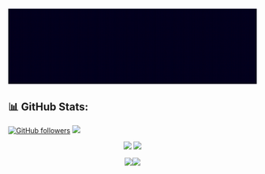 ![Social banner](https://github.com/ahana-mukherjee/ahana-mukherjee/blob/a412428d61058f177d27a8aa6ebfbce36afdc0ed/Blue%20and%20White%20Banner.gif)



## 📊 GitHub Stats:

[![GitHub followers](https://img.shields.io/github/followers/ahana-mukherjee.svg?style=social&label=Follow)](https://github.com/ahana-mukherjee?tab=followers)  ![](https://komarev.com/ghpvc/?username=ahana-mukherjee&style=flat-square)
  
  <div align="center">

<img width="350px" src="https://github-readme-stats.vercel.app/api?username=ahana-mukherjee&custom_title=Ahana's+GitHub+stats&show_icons=true&&hide_border=true&bg_color=00000000&title_color=ff7a0d&text_color=F6C819&icon_color=ffb300&cache_seconds=1800&include_all_commits=true&count_private=true" />
<img width="350px" src="https://github-readme-streak-stats.herokuapp.com/?user=ahana-mukherjee&background=00000000&hide_border=true&stroke=F6C819&ring=ff960d&mode=dailyly&fire=ffd500&currStreakNum=ff7a0d&sideNums=ff7a0d&currStreakLabel=F6C819&sideLabels=F6C819&dates=F6C819" />
  
  


<img width="350px" src="https://github-readme-stats.vercel.app/api/top-langs/?username=ahana-mukherjee&hide_border=true&include_all_commits=true&count_private=true&show_icons=true&bg_color=00000000&title_color=ff7a0d&text_color=F6C819&icon_color=ffb300&layout=compact" />[<img width="600px" src="https://github-readme-activity-graph.cyclic.app/graph?username=ahana-mukherjee&color=afacaf&line=f6c819&point=ff840d&area=true&hide_border=true&theme=github-compact" />](https://github.com/PrinceSinghHub/github-readme-activity-graph)

</div>

<!--
---[![Ashutosh's github activity graph](https://github-readme-activity-graph.cyclic.app/graph?username=ahana-mukherjee&bg_color=000000&color=afacaf&line=f6c819&point=ff840d&area=true&hide_border=true)](https://github.com/ashutosh00710/github-readme-activity-graph)
[![](https://visitcount.itsvg.in/api?id=ahana-mukherjee&icon=0&color=0)](https://visitcount.itsvg.in)
--!>




<!--
**ahana-mukherjee/ahana-mukherjee** is a ✨ _special_ ✨ repository because its `README.md` (this file) appears on your GitHub profile.

Here are some ideas to get you started:

- 🔭 I’m currently working on ...
- 🌱 I’m currently learning ...
- 👯 I’m looking to collaborate on ...
- 🤔 I’m looking for help with ...
- 💬 Ask me about ...
- 📫 How to reach me: ...
- 😄 Pronouns: ...
- ⚡ Fun fact: ...
-->

